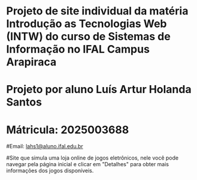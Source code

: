 # Projeto de site individual da matéria Introdução as Tecnologias Web (INTW) do curso de Sistemas de Informação no IFAL Campus Arapiraca
# Projeto por aluno Luís Artur Holanda Santos 
# Mátricula: 2025003688
#Email: lahs1@aluno.ifal.edu.br

#Site que simula uma loja online de jogos eletrônicos, nele você pode navegar pela página inicial e clicar em "Detalhes" para obter mais informações dos jogos disponíveis.
